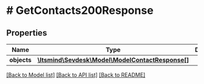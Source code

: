 # # GetContacts200Response

## Properties

Name | Type | Description | Notes
------------ | ------------- | ------------- | -------------
**objects** | [**\Itsmind\Sevdesk\Model\ModelContactResponse[]**](ModelContactResponse.md) |  | [optional]

[[Back to Model list]](../../README.md#models) [[Back to API list]](../../README.md#endpoints) [[Back to README]](../../README.md)
